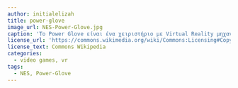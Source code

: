 ```yaml
---
author: initialelizah
title: power-glove
image_url: NES-Power-Glove.jpg
caption: 'Το Power Glove είναι ένα χειριστήριο με Virtual Reality μηχανική, σχεδιασμένο για την  Nintendo Entertainment System κονσόλα βιντεοπαιχνιδιών. Κυκλοφόρησε το 1989 και ενώ αρχικά τράβηξε το ενδιαφέρον του κοινού, οι πωλήσεις δεν ήταν πολλές, καθώς ήταν δύσκολο στη χρήση και πωλούνταν ξεχωριστά από τα διαθέσιμα και υποστηριζόμενα βιντεοπαιχνίδια. '
license_url: 'https://commons.wikimedia.org/wiki/Commons:Licensing#Copyright_rules'
license_text: Commons Wikipedia
categories:
  - video games, vr
tags:
  - NES, Power-Glove
---
```


